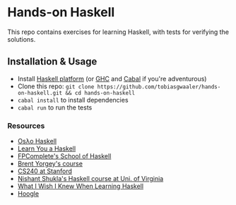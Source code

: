 # Hands-on Haskell
This repo contains exercises for learning Haskell, with tests for verifying the solutions.

## Installation & Usage
* Install [Haskell platform](https://www.haskell.org/platform/) (or [GHC](http://www.haskell.org/ghc/download) and [Cabal](http://www.haskell.org/cabal/download.html) if you're adventurous)
* Clone this repo: `git clone https://github.com/tobiasgwaaler/hands-on-haskell.git && cd hands-on-haskell`
* `cabal install` to install dependencies
* `cabal run` to run the tests

### Resources
* [Osλo Haskell](http://www.meetup.com/Oslo-Haskell/)
* [Learn You a Haskell](http://learnyouahaskell.com/)
* [FPComplete's School of Haskell](https://www.fpcomplete.com/school)
* [Brent Yorgey's course](http://www.seas.upenn.edu/~cis194/lectures.html)
* [CS240 at Stanford](http://www.scs.stanford.edu/14sp-cs240h/)
* [Nishant Shukla's Haskell course at Uni. of Virginia](http://shuklan.com/haskell/)
* [What I Wish I Knew When Learning Haskell](http://dev.stephendiehl.com/hask/#intro)
* [Hoogle](https://www.fpcomplete.com/hoogle)
